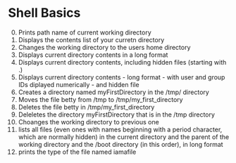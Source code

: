 # Shell Basics
0. Prints path name of current working directory
1. Displays the contents list of your curretn directory
2. Changes the working directory to the users home directory
3. Displays current directory contents in a long format
4. Displays current directory contents, including hidden files (starting with .)
5. Displays current directory contents - long format - with user and group IDs diplayed numerically - and hidden file
6. Creates a directory named myFirstDirectory in the /tmp/ directory
7. Moves the file betty from /tmp to /tmp/my_first_directory
8. Deletes the file betty in /tmp/my_first_directory
9. Deleletes the directory myFirstDirectory that is in the /tmp directory
10. Choanges the working directory to previous one
11. lists all files (even ones with names beginning with a period character, which are normally hidden) in the current directory and the parent of the working directory and the /boot directory (in this order), in long format
12. prints the type of the file named iamafile

